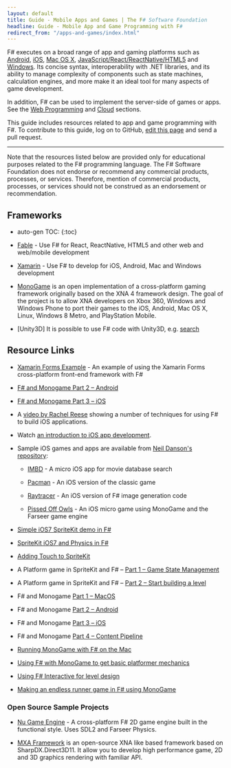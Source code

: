 ```yaml
---
layout: default
title: Guide - Mobile Apps and Games | The F# Software Foundation
headline: Guide - Mobile App and Game Programming with F#
redirect_from: "/apps-and-games/index.html"
---
```


F# executes on a broad range of app and gaming platforms such as  [Android](/use/android/), [iOS](/use/ios/), [Mac OS X](/use/mac/), [JavaScript/React/ReactNative/HTML5](/use/html5/) and [Windows](/use/windows/). Its concise syntax, interoperability with .NET libraries, and its ability to manage complexity of components such as state machines, calculation engines, and more make it an ideal tool for many aspects of game development.

In addition, F# can be used to implement the server-side of games or apps. See the [Web Programming](/webstacks) and [Cloud](/cloud) sections. 

<div class="jumbotron visible-lg calloutBox" id="how-to-add-testimonial"> 
    <p>This guide includes resources related to app and game programming with F#. To contribute to this guide, log on to GitHub, <a href="https://github.com/fsharp/fsfoundation/edit/gh-pages/guides/apps-and-games/index.md">edit this page</a> and send a pull request.</p>
    <hr />
    <p>Note that the resources listed below are provided only for educational purposes related to the F# programming language. The F# Software Foundation does not endorse or recommend any commercial products, processes, or services. Therefore, mention of commercial products, processes, or services should not be construed as an endorsement or recommendation.</p>
</div>              

## Frameworks

* auto-gen TOC:
{:toc}

* [Fable](http://fable.io) - Use F# for React, ReactNative, HTML5 and other web and web/mobile development

* [Xamarin](http://docs.xamarin.com/guides/cross-platform/getting_started/introduction_to_mobile_development) - Use F# to develop for iOS, Android, Mac and Windows development

* [MonoGame](http://www.monogame.net/) is an open implementation of a cross-platform gaming framework originally
based on the XNA 4 framework design. The goal of the project is to allow XNA developers on Xbox 360, Windows and 
Windows Phone to port their games to the iOS, Android, Mac OS X, Linux, Windows 8 Metro, and PlayStation 
Mobile.  

 * [Unity3D] It is possible to use F# code with Unity3D, e.g. [search](https://www.google.co.uk/search?q=F%23+unity&rlz=1C1CHBF_en-GBGB744GB744&oq=F%23+unity+&aqs=chrome..69i57j69i58j0l4.1375j0j7&sourceid=chrome&ie=UTF-8)


## Resource Links

* [Xamarin Forms Example](https://github.com/rachelreese/Current-Talks/tree/master/2014-10%20Evolve/EvolveXamForms) - An example of using the Xamarin Forms cross-platform front-end framework with F#

* [F# and Monogame Part 2 – Android](http://neildanson.wordpress.com/2013/07/31/f-and-monogame-part-2-android/)

* [F# and Monogame Part 3 – iOS](http://neildanson.wordpress.com/2013/07/31/f-and-monogame-part-3-ios/)

* A [video by Rachel Reese](https://www.youtube.com/watch?v=H9uzJFM2Hl0) showing a number of techniques for using F# to build iOS applications.

* Watch [an introduction to iOS app development](http://skillsmatter.com/podcast/scala/f-on-ipad-and-iphone-with-xamarin-studio/mh-7404).

* Sample iOS games and apps are available from [Neil Danson's repository](https://bitbucket.org/thedo666/):
 
  * [IMBD](https://bitbucket.org/thedo666/imdb) -  A micro iOS app for movie database search

  * [Pacman](https://bitbucket.org/thedo666/pacman) -  An iOS version of the classic game 

  * [Raytracer](https://bitbucket.org/thedo666/raytracer) - An iOS version of F# image generation code

  * [Pissed Off Owls](https://bitbucket.org/thedo666/pissed-off-owls) - An iOS micro game using MonoGame and the
    Farseer game engine

* [Simple iOS7 SpriteKit demo in F#](http://neildanson.wordpress.com/2013/09/19/simple-spritekit-demo-in-f/)

* [SpriteKit iOS7 and Physics in F#](http://neildanson.wordpress.com/2013/09/24/spritekit-and-physics-in-f/)

* [Adding Touch to SpriteKit](http://7sharpnine.com/posts/adding-touch-to-spritekit/)

* A Platform game in SpriteKit and F# – [Part 1 – Game State Management](http://neildanson.wordpress.com/2013/10/08/a-platform-game-in-spritekit-and-f-part-1-game-state-management/)

* A Platform game in SpriteKit and F# – [Part 2 – Start building a level](http://neildanson.wordpress.com/2013/10/08/a-platform-game-in-spritekit-and-f-part-2-start-building-a-level/)

* F# and Monogame [Part 1 – MacOS](http://neildanson.wordpress.com/2013/07/30/f-and-monogame/)

* F# and Monogame [Part 2 – Android](http://neildanson.wordpress.com/2013/07/31/f-and-monogame-part-2-android/)

* F# and Monogame [Part 3 – iOS](http://neildanson.wordpress.com/2013/07/31/f-and-monogame-part-3-ios/)

* F# and Monogame [Part 4 – Content Pipeline](http://neildanson.wordpress.com/2013/08/13/f-and-monogame-part-4-content-pipeline/)

* [Running MonoGame with F# on the Mac](http://7sharpnine.com/posts/Fsharp-and-MonoGame-on-the-Mac/)

* [Using F# with MonoGame to get basic platformer mechanics](http://bruinbrown.wordpress.com/2013/10/06/making-a-platformer-in-f-with-monogame/)

* [Using F# Interactive for level design](http://bruinbrown.wordpress.com/2013/10/21/f-interactive-for-level-design/)

* [Making an endless runner game in F# using MonoGame](http://timjones.tw/blog/archive/2014/12/28/make-santa-jump-game-in-fsharp-using-monogame)



### Open Source Sample Projects


* [Nu Game Engine](https://github.com/bryanedds/FPWorks) - A cross-platform F# 2D game engine built in the functional style. Uses SDL2 and Farseer Physics.

* [MXA Framework](https://github.com/insma/MXA-Framework) is an open-source XNA like based framework based on SharpDX.Direct3D11. It allow you to develop high performance game, 2D and 3D graphics rendering with familiar API.




